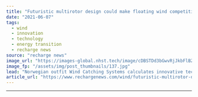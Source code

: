 ```yaml
---
title: "Futuristic multirotor design could make floating wind competitive 'as soon as 2022'"
date: "2021-06-07"
tags: 
  - wind
  - innovation
  - technology
  - energy transition
  - recharge news
source: "recharge news"
image_url: "https://images-global.nhst.tech/image/cDBSTDd3bGwvRjJkbFlBZXpTeThZWkNBUFJybW1YR3hrL1dWWmxIT0FnTT0=/nhst/binary/4f06908a99303b183cb49745728f39fc"
image_fp: "/assets/img/post_thumbnails/137.jpg"
lead: "Norwegian outfit Wind Catching Systems calculates innovative technology would transform economics and cut offshore wind farm acreage use by 80%"
article_url: "https://www.rechargenews.com/wind/futuristic-multirotor-design-could-make-floating-wind-competitive-as-soon-as-2022/2-1-1021312"
---
```


---
